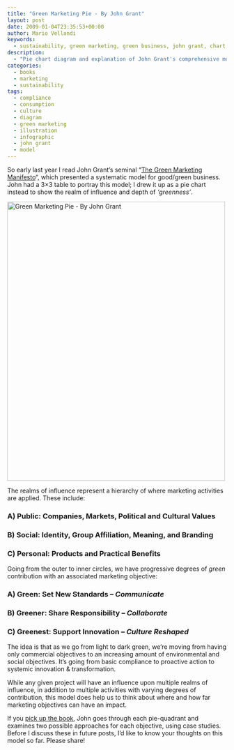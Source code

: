 ```yaml
---
title: "Green Marketing Pie - By John Grant"
layout: post
date: 2009-01-04T23:35:53+00:00
author: Mario Vellandi
keywords:
  - sustainability, green marketing, green business, john grant, chart, diagram, infographic, hierarchy, illustration
description:
  - "Pie chart diagram and explanation of John Grant's comprehensive model for green marketing. This considers organizations, products/services, and society."
categories:
  - books
  - marketing
  - sustainability
tags:
  - compliance
  - consumption
  - culture
  - diagram
  - green marketing
  - illustration
  - infographic
  - john grant
  - model
---
```

So early last year I read John Grant&#8217;s seminal &#8220;[The Green Marketing Manifesto](http://www.amazon.com/gp/product/0470723246?ie=UTF8&tag=melodinmarke-20&linkCode=as2&camp=1789&creative=390957&creativeASIN=0470723246)&#8220;, which presented a systematic model for good/green business. John had a 3&#215;3 table to portray this model; I drew it up as a pie chart instead to show the realm of influence and depth of _&#8216;greenness&#8217;_.

<a title="Green Marketing Pie - By John Grant by mvellandi, on Flickr" href="http://www.flickr.com/photos/mvellandi/3131037197/"><img class="aligncenter" src="http://farm4.static.flickr.com/3130/3131037197_22f04fb06e_o.jpg" alt="Green Marketing Pie - By John Grant" width="500" height="640" /></a>

The realms of influence represent a hierarchy of where marketing activities are applied. These include:

### A) **Public**: Companies, Markets, Political and Cultural Values

### B) __Social__: Identity, Group Affiliation, Meaning, and Branding

### C) **Personal**: Products and Practical Benefits

Going from the outer to inner circles, we have progressive degrees of _green_ contribution with an associated marketing objective:

### A) **Green**: Set New Standards &#8211; *Communicate*

### B) **Greener**: Share Responsibility &#8211; *Collaborate*

### C) **Greenest**: Support Innovation &#8211; *Culture Reshaped*

The idea is that as we go from light to dark green, we&#8217;re moving from having only commercial objectives to an increasing amount of environmental and social objectives. It&#8217;s going from basic compliance to proactive action to systemic innovation & transformation.

While any given project will have an influence upon multiple realms of influence, in addition to multiple activities with varying degrees of contribution, this model does help us to think about where and how far marketing objectives can have an impact.

If you [pick up the book](http://www.amazon.com/gp/product/0470723246?ie=UTF8&tag=melodinmarke-20&linkCode=as2&camp=1789&creative=390957&creativeASIN=0470723246), John goes through each pie-quadrant and examines two possible approaches for each objective, using case studies. Before I discuss these in future posts, I&#8217;d like to know your thoughts on this model so far. Please share!
